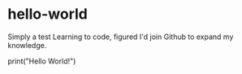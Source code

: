 # hello-world
Simply a test
Learning to code, figured I'd join Github to expand my knowledge.

print("Hello World!")
